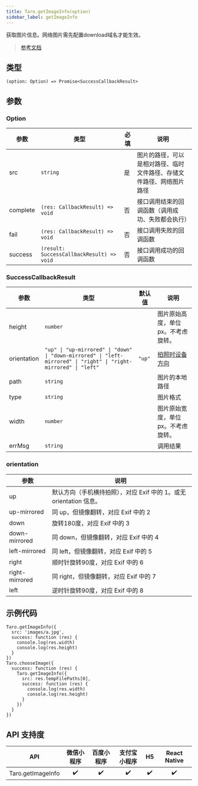 ```yaml
---
title: Taro.getImageInfo(option)
sidebar_label: getImageInfo
---
```


获取图片信息。网络图片需先配置download域名才能生效。

> [参考文档](https://developers.weixin.qq.com/miniprogram/dev/api/media/image/wx.getImageInfo.html)

## 类型

```tsx
(option: Option) => Promise<SuccessCallbackResult>
```

## 参数

### Option

<table>
  <thead>
    <tr>
      <th>参数</th>
      <th>类型</th>
      <th style={{ textAlign: "center"}}>必填</th>
      <th>说明</th>
    </tr>
  </thead>
  <tbody>
    <tr>
      <td>src</td>
      <td><code>string</code></td>
      <td style={{ textAlign: "center"}}>是</td>
      <td>图片的路径，可以是相对路径、临时文件路径、存储文件路径、网络图片路径</td>
    </tr>
    <tr>
      <td>complete</td>
      <td><code>(res: CallbackResult) =&gt; void</code></td>
      <td style={{ textAlign: "center"}}>否</td>
      <td>接口调用结束的回调函数（调用成功、失败都会执行）</td>
    </tr>
    <tr>
      <td>fail</td>
      <td><code>(res: CallbackResult) =&gt; void</code></td>
      <td style={{ textAlign: "center"}}>否</td>
      <td>接口调用失败的回调函数</td>
    </tr>
    <tr>
      <td>success</td>
      <td><code>(result: SuccessCallbackResult) =&gt; void</code></td>
      <td style={{ textAlign: "center"}}>否</td>
      <td>接口调用成功的回调函数</td>
    </tr>
  </tbody>
</table>

### SuccessCallbackResult

<table>
  <thead>
    <tr>
      <th>参数</th>
      <th>类型</th>
      <th style={{ textAlign: "center"}}>默认值</th>
      <th>说明</th>
    </tr>
  </thead>
  <tbody>
    <tr>
      <td>height</td>
      <td><code>number</code></td>
      <td style={{ textAlign: "center"}}></td>
      <td>图片原始高度，单位px。不考虑旋转。</td>
    </tr>
    <tr>
      <td>orientation</td>
      <td><code>&quot;up&quot; | &quot;up-mirrored&quot; | &quot;down&quot; | &quot;down-mirrored&quot; | &quot;left-mirrored&quot; | &quot;right&quot; | &quot;right-mirrored&quot; | &quot;left&quot;</code></td>
      <td style={{ textAlign: "center"}}><code>&quot;up&quot;</code></td>
      <td><a href="http://sylvana.net/jpegcrop/exif_orientation.html">拍照时设备方向</a></td>
    </tr>
    <tr>
      <td>path</td>
      <td><code>string</code></td>
      <td style={{ textAlign: "center"}}></td>
      <td>图片的本地路径</td>
    </tr>
    <tr>
      <td>type</td>
      <td><code>string</code></td>
      <td style={{ textAlign: "center"}}></td>
      <td>图片格式</td>
    </tr>
    <tr>
      <td>width</td>
      <td><code>number</code></td>
      <td style={{ textAlign: "center"}}></td>
      <td>图片原始宽度，单位px。不考虑旋转。</td>
    </tr>
    <tr>
      <td>errMsg</td>
      <td><code>string</code></td>
      <td style={{ textAlign: "center"}}></td>
      <td>调用结果</td>
    </tr>
  </tbody>
</table>

### orientation

<table>
  <thead>
    <tr>
      <th>参数</th>
      <th>说明</th>
    </tr>
  </thead>
  <tbody>
    <tr>
      <td>up</td>
      <td>默认方向（手机横持拍照），对应 Exif 中的 1。或无 orientation 信息。</td>
    </tr>
    <tr>
      <td>up-mirrored</td>
      <td>同 up，但镜像翻转，对应 Exif 中的 2</td>
    </tr>
    <tr>
      <td>down</td>
      <td>旋转180度，对应 Exif 中的 3</td>
    </tr>
    <tr>
      <td>down-mirrored</td>
      <td>同 down，但镜像翻转，对应 Exif 中的 4</td>
    </tr>
    <tr>
      <td>left-mirrored</td>
      <td>同 left，但镜像翻转，对应 Exif 中的 5</td>
    </tr>
    <tr>
      <td>right</td>
      <td>顺时针旋转90度，对应 Exif 中的 6</td>
    </tr>
    <tr>
      <td>right-mirrored</td>
      <td>同 right，但镜像翻转，对应 Exif 中的 7</td>
    </tr>
    <tr>
      <td>left</td>
      <td>逆时针旋转90度，对应 Exif 中的 8</td>
    </tr>
  </tbody>
</table>

## 示例代码

```tsx
Taro.getImageInfo({
  src: 'images/a.jpg',
  success: function (res) {
    console.log(res.width)
    console.log(res.height)
  }
})
Taro.chooseImage({
  success: function (res) {
    Taro.getImageInfo({
      src: res.tempFilePaths[0],
      success: function (res) {
        console.log(res.width)
        console.log(res.height)
      }
    })
  }
})
```

## API 支持度

| API | 微信小程序 | 百度小程序 | 支付宝小程序 | H5 | React Native |
| :---: | :---: | :---: | :---: | :---: | :---: |
| Taro.getImageInfo | ✔️ | ✔️ | ✔️ | ✔️ | ✔️ |
